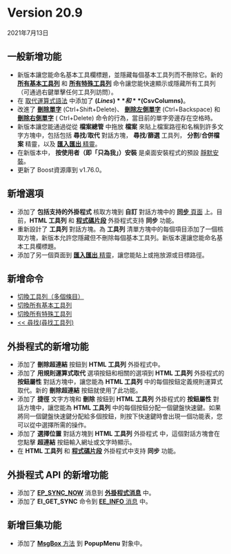 # Version 20.9

2021年7月13日

## 一般新增功能

- 新版本讓您能命名基本工具欄標題，並隱藏每個基本工具列而不刪除它。新的 [**所有基本工具列**](../cmd/view/all_basic_toolbars) 和 [**所有特殊工具列**](../cmd/view/all_special_toolbars) 命令讓您能快速顯示或隱藏所有工具列（可通過右鍵單擊任何工具列訪問）。
- 在 [取代運算式語法](../howto/search/replacement_expression_syntax) 中添加了 **$(Lines)** 和 **$(CsvColumns)**。
- 改進了 **[刪除單字](../cmd/edit/delete_word)** (Ctrl+Shift+Delete)、 **[刪除左側單字](../cmd/edit/delete_left_word)** (Ctrl+Backspace) 和 **[刪除右側單字](../cmd/edit/delete_right_word)** ( Ctrl+Delete) 命令的行為，當目前的單字旁邊存在空格時。
- 新版本讓您能通過從從 **檔案總管** 中拖放 **檔案** 來貼上檔案路徑和名稱到許多文字方塊中，包括包括 **尋找**/**取代** 對話方塊， **尋找**/**篩選** 工具列， **分割**/**合併檔案** 精靈，以及 [**匯入匯出** 精靈](../dlg/import_export/index)。
- 在新版本中， **按使用者（即「只為我」）安裝** 是桌面安裝程式的預設 [靜默安裝](../faq/setup/setup_quiet)。
- 更新了 Boost資源庫到 v1.76.0。

## 新增選項

- 添加了 **包括支持的外掛程式** 核取方塊到 **自訂** 對話方塊中的 [**同步** 頁面](../dlg/customize/sync/index) 上。目前，**HTML 工具列** 和 [**程式碼片段**](../howto/plugin/plugin_snippets) 外掛程式支持 **同步** 功能。
- 重新設計了 **工具列** 對話方塊。為 **工具列** 清單方塊中的每個項目添加了一個核取方塊，新版本允許您隱藏但不刪除每個基本工具列。新版本還讓您能命名基本工具欄標題。
- 添加了另一個頁面到 [**匯入匯出** 精靈](../dlg/import_export/index)，讓您能貼上或拖放源或目標路徑。

## 新增命令

- [切換工具列（多個條目）](../cmd/view/toolbar1)
- [切換所有基本工具列](../cmd/view/all_basic_toolbars)
- [切換所有特殊工具列](../cmd/view/all_special_toolbars)
- [<< 尋找(尋找工具列)](../cmd/search/findbar_find_dlg)

## 外掛程式的新增功能

- 添加了 **刪除超連結** 按鈕到 **HTML 工具列** 外掛程式中。
- 添加了 **用規則運算式取代** 選項按鈕和相關的選項到 **HTML 工具列** 外掛程式的 **按鈕屬性** 對話方塊中，讓您能為 **HTML 工具列** 中的每個按鈕定義規則運算式取代。新的 **刪除超連結** 按鈕就使用了此功能。
- 添加了 **捷徑** 文字方塊和 **刪除** 按鈕到 **HTML 工具列** 外掛程式的 **按鈕屬性** 對話方塊中，讓您能為 **HTML 工具列** 中的每個按鈕分配一個鍵盤快速鍵。如果將同一個鍵盤快速鍵分配給多個按鈕，則按下快速鍵時會出現一個功能表，您可以從中選擇所需的操作。
- 添加了 **選擇位置** 對話方塊到 **HTML 工具列** 外掛程式 中，這個對話方塊會在您點擊 **超連結** 按鈕輸入網址或文字時顯示。
- 在 **HTML 工具列** 和 [**程式碼片段**](../howto/plugin/plugin_snippets) 外掛程式中支持 **同步** 功能。

## 外掛程式 API 的新增功能

- 添加了 [**EP\_SYNC\_NOW**](../plugin/plugin_message/ep_sync_now) 消息到 [**外掛程式消息**](../plugin/plugin_message/index) 中。
- 添加了 **EI\_GET\_SYNC** 命令到 [**EE\_INFO** 消息](../plugin/message/ee_info) 中。

## 新增巨集功能

- 添加了 [**MsgBox** 方法](../macro/popupmenu/msgbox) 到 **PopupMenu** 對象中。
